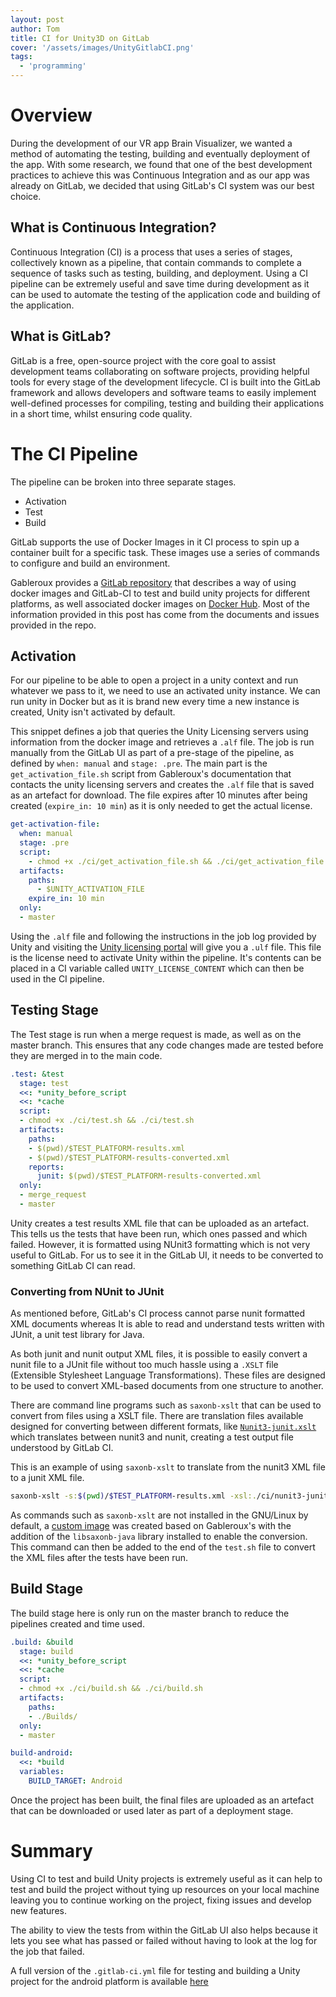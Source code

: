 ```yaml
---
layout: post
author: Tom
title: CI for Unity3D on GitLab
cover: '/assets/images/UnityGitlabCI.png'
tags: 
  - 'programming'
---
```

# Overview
During the development of our VR app Brain Visualizer, we wanted a method of automating the testing, building and eventually deployment of the app. With some research, we found that one of the best development practices to achieve this was Continuous Integration and as our app was already on GitLab, we decided that using GitLab's CI system was our best choice.

## What is Continuous Integration?
Continuous Integration (CI) is a process that uses a series of stages, collectively known as a pipeline, that contain commands to complete a sequence of tasks such as testing, building, and deployment. Using a CI pipeline can be extremely useful and save time during development as it can be used to automate the testing of the application code and building of the application.

## What is GitLab?
GitLab is a free, open-source project with the core goal to assist development teams collaborating on software projects, providing helpful tools for every stage of the development lifecycle. CI is built into the GitLab framework and allows developers and software teams to easily implement well-defined processes for compiling, testing and building their applications in a short time, whilst ensuring code quality.

# The CI Pipeline
The pipeline can be broken into three separate stages.
 + Activation
 + Test
 + Build

GitLab supports the use of Docker Images in it CI process to spin up a container built for a specific task. These images use a series of commands to configure and build an environment.

Gableroux provides a [GitLab repository](https://gitlab.com/gableroux/unity3d-gitlab-ci-example) that describes a way of using docker images and GitLab-CI to test and build unity projects for different platforms, as well associated docker images on [Docker Hub](https://hub.docker.com/r/gableroux/unity3d/tags). Most of the information provided in this post has come from the documents and issues provided in the repo.

## Activation
For our pipeline to be able to open a project in a unity context and run whatever we pass to it, we need to use an activated unity instance. We can run unity in Docker but as it is brand new every time a new instance is created, Unity isn't activated by default.

This snippet defines a job that queries the Unity Licensing servers using information from the docker image and retrieves a `.alf` file. The job is run manually from the GitLab UI as part of a pre-stage of the pipeline, as defined by `when: manual` and `stage: .pre`. The main part is the `get_activation_file.sh` script from Gableroux's documentation that contacts the unity licensing servers and creates the `.alf` file that is saved as an artefact for download. The file expires after 10 minutes after being created (`expire_in: 10 min`) as it is only needed to get the actual license.

```yml
get-activation-file:
  when: manual
  stage: .pre
  script:
    - chmod +x ./ci/get_activation_file.sh && ./ci/get_activation_file.sh
  artifacts:
    paths:
      - $UNITY_ACTIVATION_FILE
    expire_in: 10 min
  only:
  - master
```

Using the `.alf` file and following the instructions in the job log provided by Unity and visiting the [Unity licensing portal](https://license.unity.com/manual) will give you a `.ulf` file. This file is the license need to activate Unity within the pipeline. It's contents can be placed in a CI variable called `UNITY_LICENSE_CONTENT` which can then be used in the CI pipeline.

## Testing Stage

The Test stage is run when a merge request is made, as well as on the master branch. This ensures that any code changes made are tested before they are merged in to the main code.

```yml
.test: &test
  stage: test
  <<: *unity_before_script
  <<: *cache
  script:
  - chmod +x ./ci/test.sh && ./ci/test.sh
  artifacts:
    paths:
    - $(pwd)/$TEST_PLATFORM-results.xml
    - $(pwd)/$TEST_PLATFORM-results-converted.xml
    reports:
      junit: $(pwd)/$TEST_PLATFORM-results-converted.xml
  only:
  - merge_request
  - master
```

Unity creates a test results XML file that can be uploaded as an artefact. This tells us the tests that have been run, which ones passed and which failed. However, it is formatted using NUnit3 formatting which is not very useful to GitLab. For us to see it in the GitLab UI, it needs to be converted to something GitLab CI can read. 

### Converting from NUnit to JUnit
As mentioned before, GitLab's CI process cannot parse nunit formatted XML documents whereas It is able to read and understand tests written with JUnit, a unit test library for Java.

As both junit and nunit output XML files, it is possible to easily convert a nunit file to a JUnit file without too much hassle using a `.XSLT` file (Extensible Stylesheet Language Transformations). These files are designed to be used to convert XML-based documents from one structure to another.

There are command line programs such as `saxonb-xslt` that can be used to convert from files using a XSLT file. There are translation files available designed for converting between different formats, like [`Nunit3-junit.xslt`](https://github.com/nunit/nunit-transforms) which translates between nunit3 and nunit, creating a test output file understood by GitLab CI.

This is an example of using `saxonb-xslt` to translate from the nunit3 XML file to a junit XML file.
```sh
saxonb-xslt -s:$(pwd)/$TEST_PLATFORM-results.xml -xsl:./ci/nunit3-junit.xslt -o:$(pwd)/$TEST_PLATFORM-results-converted.xml
```

As commands such as `saxonb-xslt` are not installed in the GNU/Linux by default, a [custom image](https://hub.docker.com/r/twday/unity3d/tags) was created based on Gableroux's with the addition of the `libsaxonb-java` library installed to enable the conversion. This command can then be added to the end of the `test.sh` file to convert the XML files after the tests have been run.

## Build Stage

The build stage here is only run on the master branch to reduce the pipelines created and time used.

```yml
.build: &build
  stage: build
  <<: *unity_before_script
  <<: *cache
  script:
  - chmod +x ./ci/build.sh && ./ci/build.sh
  artifacts:
    paths:
    - ./Builds/
  only:
  - master

build-android:
  <<: *build
  variables:
    BUILD_TARGET: Android
```

Once the project has been built, the final files are uploaded as an artefact that can be downloaded or used later as part of a deployment stage.

# Summary

Using CI to test and build Unity projects is extremely useful  as it can help to test and build the project without tying up resources on your local machine leaving you to continue working on the project, fixing issues and develop new features.

The ability to view the tests from within the GitLab UI also helps because it lets you see what has passed or failed without having to look at the log for the job that failed.

A full version of the `.gitlab-ci.yml` file for testing and building a Unity project for the android platform is available [here](https://gist.github.com/twday/1f47d9bb4157bcdbd608e4f7bd11ea58)